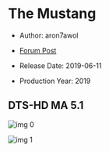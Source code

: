 # The Mustang

* Author: aron7awol

* [Forum Post](https://www.avsforum.com/threads/bass-eq-for-filtered-movies.2995212/post-58207616)

* Release Date: 2019-06-11
* Production Year: 2019

## DTS-HD MA 5.1

![img 0](https://i.imgur.com/hgm4gOc.jpg)

![img 1](https://i.imgur.com/XeVO8Y5.png)

